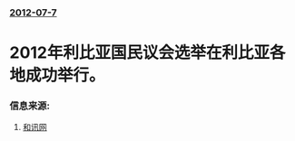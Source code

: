 ### [2012-07-7](/news/2012/07/7/index.md)

##### 
#  2012年利比亚国民议会选举在利比亚各地成功举行。




### 信息来源:

1. [和讯网](http://news.hexun.com/2012-07-09/143331447.html?from=rss)
